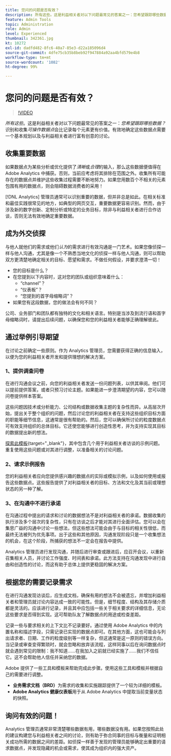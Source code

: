 ```yaml
---
title: 您问的问题是否有效？
description: 所有这些。这是利益相关者对以下问题最常见的答案之一：您希望跟踪哪些数据？识别和收集可操作数据点会比记录每个元素更有价值。有效地确定这些数据点需要一个基本规划以及与利益相关者进行富有创意的讨论。
feature: Admin Tools
topic: Administration
role: Admin
level: Experienced
thumbnail: 342361.jpg
kt: 10272
exl-id: dadfd482-8fc6-40a7-85e3-d22a185096d4
source-git-commit: 4dfe75cb35b8beb92f947884a92aa4bfd579e4b8
workflow-type: tm+mt
source-wordcount: '1082'
ht-degree: 99%

---
```


# 您问的问题是否有效？

>[!VIDEO](https://video.tv.adobe.com/v/342361/?quality=12&learn=on)

_所有这些_。这是利益相关者对以下问题最常见的答案之一：_您希望跟踪哪些数据？_&#x200B;识别和收集&#x200B;_可操作数据点_&#x200B;会比记录每个元素更有价值。有效地确定这些数据点需要一个基本规划以及与利益相关者进行富有创意的讨论。

## 收集重要数据

如果数据点为某些分析或优化提供了&#x200B;_清晰_&#x200B;或&#x200B;_合理_&#x200B;的输入，那么这些数据便值得在 Adobe Analytics 中捕获。否则，当前应考虑将其排除在范围之外。收集所有可能存在的数据点并维护这些收集过程需要不断地努力。如果您用数百个不相关的元素包围有用的数据点，则会阻碍数据消费者的采用！

[!DNL Analytics] 管理员通常可以识别重要的数据，但并非总是如此。在相关标准和最佳实践很常见的地方，如典型的网页交互，重要数据更容易识别。然而，由于涉及新的数字创新、定制分析或特定的业务目标，除非与利益相关者进行合作访谈，否则无法有效地确定重要数据。

## 成为外交侦探

与他人就他们的需求或他们&#x200B;_认为_&#x200B;的需求进行有效沟通是一门艺术。如果您像侦探一样与他人沟通，尤其是像一个不熟悉当地文化的侦探一样与他人沟通，则可以帮助双方更清楚地确定相关的目标、愿望和需求。不做任何假设，并要求澄清一切！

* 您的目标是什么？
* 在您提到以下内容时，这对您的团队或组织意味着什么：
   * “channel”？
   * “仪表板”？
   * “您提到的首字母缩略词”？
* 如果您有这段数据，您的做法会有何不同？

公司、业务部门和团队都有独特的文化和相关语言。特别是当涉及到流行语和首字母缩略词时，请提出后续问题，以确保您和您的利益相关者能够正确理解彼此。

## 通过举例引导期望

在讨论之前确定一些原则。作为 Analytics 管理员，您需要获得正确的信息输入，以便为您的利益相关者开发和提供理想的解决方案。

### 1、提供调查问卷

在进行沟通会议之前，向您的利益相关者发送一份问题列表，以供其审阅。他们可以提前提供答案，或者只预习讨论主题。如果能进一步澄清期望的内容，您可以随问卷提供样本答案。

这些问题因技术或分析能力、公司结构或数据收集主题的复杂性而异。从高层次开始，提出关于整个组织的问题，然后讨论您的利益相关者在支持这些组织目标方面的职能等细节信息，这通常是很有帮助的。然后，您可以确保所讨论的粒度数据点可有效支持组织的总体目标。它还使您能够进行创造性思考，并为支持实现其目标的数据提出新的想法。

[探索此模板](assets/stakeholder-questionnaire.pdf){target="_blank"}，其中包含几个用于利益相关者访谈的示例问题。 重复使用这些问题或对其进行调整，以准备相关的讨论问题。

### 2、请求示例报告

您的利益相关者应向您提供感兴趣的数据点的实际或模拟示例，以及如何使用或报告这些数据点。这些报告提供了对利益相关者的目标、方法和文化及其当前或理想状态的另一种了解。

### 3、在沟通中不进行承诺

在沟通过程中提出的请求和讨论的数据想法不是对利益相关者的承诺。数据收集的执行涉及多个层次的复杂性，只有在访谈之后才能对其进行全面评估。您可以会在集思广益的沟通中讨论一些想法，但这些想法可能会由于与目标的相关性很低，而最终无法被列为优先事项。出于这些和其他原因，沟通发现阶段只是一个收集想法的机会，在这个阶段，所捕获的想法不一定会在报告中提供。

Analytics 管理员进行发现沟通，并随后进行审查或跟进后，应召开会议，以重新召集相关人员，并讨论工作强度、时间表和承诺。此方法支持在沟通发现中进行自由和创造性的讨论，而这有助于总体上提供更稳固的解决方案。

## 根据您的需要记录需求

在进行沟通发现访谈后，应生成文档，确保有用的想法不会被遗忘，并增加利益相关者和管理员就讨论内容达成一致的可能性。但是，细节程度、结构及其存储介质都是灵活的。应该进行记录，并且其中应包括一些关于相关要求的详细信息，无论这些要求是否得到实现。这可帮助队友了解数据点的用途或检查差距。

记录一些与要求相关的上下文比不记录要好。通过使用 Adobe Analytics 中的内置名称和描述字段，只需记录已实现的数据点即可。在其他方面，这也可能会与列出请求者、日期、工作的粒度级别等一样复杂，但这通常是这一原则的错误方向。当记录或审查变得繁琐时，就会忽略和放弃该流程，这样同事以后在询问数据点时就会遇到常见的限制：我不知道……在我加入之前就已经实施了……我们不信任它。这不会帮助他人信任并采纳您的数据。

Adobe 提供了一些工具和模板来帮助完成此步骤。使用这些工具和模板并根据自己的需要进行调整。

* **业务需求文档（BRD）**&#x200B;为需求的收集和实施跟踪提供了一个较为详细的模板。
* **Adobe Analytics 健康仪表板**&#x200B;用于从 Adobe Analytics 中提取当前变量状态的快照。

## 询问有效的问题！

Analytics 管理员通常非常清楚哪些数据有用，哪些数据没有用。如果您按照此处的建议构建您与利益相关者之间的讨论，则有助于弥合同事的目标与衡量和证明相关成功所需的数据之间的差距。如侦探一样善于发现的管理员能够确定出重要的请求数据点，并发现隐藏的机会或需求，使其成为组织内的强大资产。
